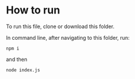 # How to run

To run this file,
clone or download this folder.

In command line, after navigating to this folder, run:

`npm i`

and then

`node index.js`
